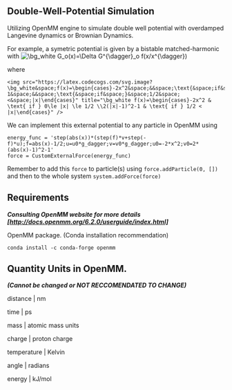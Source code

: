 ## Double-Well-Potential Simulation
 
Utilizing OpenMM engine to simulate double well potential with overdamped Langevine dynamics or Brownian Dynamics. 

For example, a symetric potential is given by a bistable matched-harmonic with 
<img src="https://latex.codecogs.com/svg.image?\bg_white&space;G_o(x)=\Delta&space;G^{\dagger}_o&space;f(x/x^{\dagger})" title="\bg_white G_o(x)=\Delta G^{\dagger}_o f(x/x^{\dagger})" />

where 
```
<img src="https://latex.codecogs.com/svg.image?\bg_white&space;f(x)=\begin{cases}-2x^2&space;&&space;\text{&space;if&space;}&space;0\le&space;|x|&space;\le&space;1/2&space;\\2(|x|-1)^2-1&space;&&space;\text{&space;if&space;}&space;1/2&space;<&space;|x|\end{cases}" title="\bg_white f(x)=\begin{cases}-2x^2 & \text{ if } 0\le |x| \le 1/2 \\2(|x|-1)^2-1 & \text{ if } 1/2 < |x|\end{cases}" />
```

We can implement this external potential to any particle in OpenMM using 

```
energy_func = 'step(abs(x))*(step(f)*v+step(-f)*u);f=abs(x)-1/2;u=u0*g_dagger;v=v0*g_dagger;u0=-2*x^2;v0=2*(abs(x)-1)^2-1'
force = CustomExternalForce(energy_func) 
```
Remember to add this `force` to particle(s) using `force.addParticle(0, [])` and then to the whole system `system.addForce(force)`
## Requirements 
***Consulting OpenMM website for more details [http://docs.openmm.org/6.2.0/userguide/index.html]***

OpenMM package. (Conda installation recommendation)

`conda install -c conda-forge openmm`

## Quantity	Units in OpenMM. 
***(Cannot be changed or NOT RECCOMENDATED TO CHANGE)***

distance	   |   nm

time	       |   ps

mass	       |   atomic mass units

charge	     |   proton charge

temperature |	  Kelvin

angle	      |   radians

energy	     |   kJ/mol


